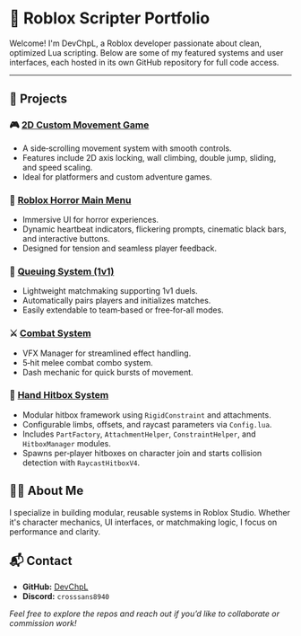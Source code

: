 # 🧠 Roblox Scripter Portfolio

Welcome! I'm DevChpL, a Roblox developer passionate about clean, optimized Lua scripting. Below are some of my featured systems and user interfaces, each hosted in its own GitHub repository for full code access.

---

## 💼 Projects

### 🎮 [2D Custom Movement Game](https://github.com/DevChpL/2D-CustomMovement-Game)
- A side‑scrolling movement system with smooth controls.  
- Features include 2D axis locking, wall climbing, double jump, sliding, and speed scaling.  
- Ideal for platformers and custom adventure games.

### 🧟 [Roblox Horror Main Menu](https://github.com/DevChpL/roblox-horror-main-menu)
- Immersive UI for horror experiences.  
- Dynamic heartbeat indicators, flickering prompts, cinematic black bars, and interactive buttons.  
- Designed for tension and seamless player feedback.

### 🔁 [Queuing System (1v1)](https://github.com/DevChpL/Queuing-system-1v1-only-rn-)
- Lightweight matchmaking supporting 1v1 duels.  
- Automatically pairs players and initializes matches.  
- Easily extendable to team‑based or free‑for‑all modes.

### ⚔️ [Combat System](https://github.com/DevChpL/Combat-System)
- VFX Manager for streamlined effect handling.  
- 5‑hit melee combat combo system.  
- Dash mechanic for quick bursts of movement.

### 👊 [Hand Hitbox System](https://github.com/DevChpL/HandMelee_Raycast_Hitbox)
- Modular hitbox framework using `RigidConstraint` and attachments.  
- Configurable limbs, offsets, and raycast parameters via `Config.lua`.  
- Includes `PartFactory`, `AttachmentHelper`, `ConstraintHelper`, and `HitboxManager` modules.  
- Spawns per‑player hitboxes on character join and starts collision detection with `RaycastHitboxV4`.

## 👨‍💻 About Me

I specialize in building modular, reusable systems in Roblox Studio. Whether it's character mechanics, UI interfaces, or matchmaking logic, I focus on performance and clarity.

## 📬 Contact

* **GitHub:** [DevChpL](https://github.com/DevChpL)
* **Discord:** `crosssans8940`

*Feel free to explore the repos and reach out if you’d like to collaborate or commission work!*
